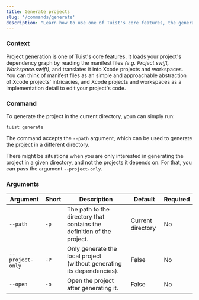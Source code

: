 ```yaml
---
title: Generate projects
slug: '/commands/generate'
description: "Learn how to use one of Tuist's core features, the generation of projects."
---
```


### Context

Project generation is one of Tuist's core features.
It loads your project's dependency graph by reading the manifest files _(e.g. Project.swift, Workspace.swift)_, and translates it into
Xcode projects and workspaces.
You can think of manifest files as an simple and approachable abstraction of Xcode projects' intricacies,
and Xcode projects and workspaces as a implementation detail to edit your project's code.

### Command

To generate the project in the current directory, youn can simply run:

```
tuist generate
```

The command accepts the `--path` argument, which can be used to generate the project in a different directory.

There might be situations when you are only interested in generating the project in a given directory, and not the projects it depends on. For that, you can pass the argument `--project-only`.

### Arguments

| Argument         | Short | Description                                                            | Default           | Required |
| ---------------- | ----- | ---------------------------------------------------------------------- | ----------------- | -------- |
| `--path`         | `-p`  | The path to the directory that contains the definition of the project. | Current directory | No       |
| `--project-only` | `-P`  | Only generate the local project (without generating its dependencies). | False             | No       |
| `--open`         | `-o`  | Open the project after generating it.                                  | False             | No       |
